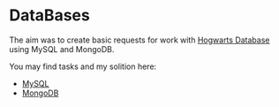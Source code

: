# DataBases
The aim was to create basic requests for work with  <a href="https://drive.google.com/drive/u/3/folders/1MC0AttnmlAmugifFlX3hG6pssYZDqpPB"> Hogwarts Database</a> using MySQL and MongoDB.

You may find tasks and my solition here:
<ul>
<li><a href="https://docs.google.com/document/d/1rguTl8avzwgpB-KkNqA268-6hZ1uBZSuNY8CjiGbjT4/edit?usp=sharing"> MySQL</a> </li>
<li><a href="https://docs.google.com/document/d/1pekMjiaJaXDAUfhNe6KgnO3hItrXy2I-ANbJawVciN8/edit?usp=sharing"> MongoDB </a> </li>
</ul>
